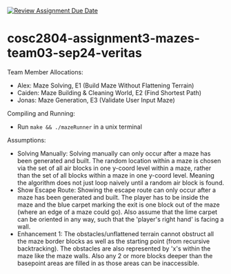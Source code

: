 [![Review Assignment Due Date](https://classroom.github.com/assets/deadline-readme-button-22041afd0340ce965d47ae6ef1cefeee28c7c493a6346c4f15d667ab976d596c.svg)](https://classroom.github.com/a/Jwdk2u8p)
# cosc2804-assignment3-mazes-team03-sep24-veritas
Team Member Allocations:
- Alex: Maze Solving, E1 (Build Maze Without Flattening Terrain)
- Caiden: Maze Building & Cleaning World, E2 (Find Shortest Path)
- Jonas: Maze Generation, E3 (Validate User Input Maze)

Compiling and Running:
- Run ```make && ./mazeRunner``` in a unix terminal

Assumptions:
- Solving Manually: Solving manually can only occur after a maze has been generated and built. The random location within a maze is chosen via the set of all air blocks in one y-coord level within a maze, rather than the set of all blocks within a maze in one y-coord level. Meaning the algorithm does not just loop naively until a random air block is found.
- Show Escape Route: Showing the escape route can only occur after a maze has been generated and built. The player has to be inside the maze and the blue carpet marking the exit is one block out of the maze (where an edge of a maze could go). Also assume that the lime carpet can be oriented in any way, such that the 'player's right hand' is facing a wall.
- Enhancement 1: The obstacles/unflattened terrain cannot obstruct all the maze border blocks as well as the starting point (from recursive backtracking). The obstacles are also represented by 'x's within the maze like the maze walls. Also any 2 or more blocks deeper than the basepoint areas are filled in as those areas can be inaccessible.
